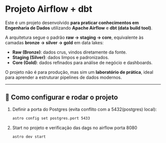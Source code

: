 # Projeto Airflow + dbt

Este é um projeto desenvolvido **para praticar conhecimentos em Engenharia de Dados** utilizando **Apache Airflow** e **dbt (data build tool)**.  

A arquitetura segue o padrão **raw → staging → core**, equivalente às camadas **bronze → silver → gold** em data lakes:  

- **Raw (Bronze)**: dados crus, vindos diretamente da fonte.  
- **Staging (Silver)**: dados limpos e padronizados.  
- **Core (Gold)**: dados refinados para análise de negócio e dashboards.  

O projeto não é para produção, mas sim um **laboratório de prática**, ideal para aprender a estruturar pipelines de dados modernos.

---

## 🚀 Como configurar e rodar o projeto

1. Definir a porta do Postgres (evita conflito com a 5432(postgres) local):  
   ```bash
   astro config set postgres.port 5433

2. Start no projeto e  verificação das dags no airflow porta 8080
    ```
    astro dev start

 
